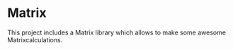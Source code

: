 # Matrix

This project includes a Matrix library which allows to make some awesome Matrixcalculations.
